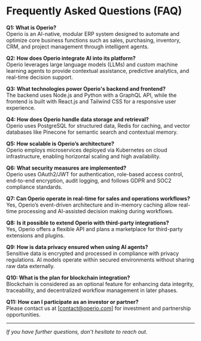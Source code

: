 # Frequently Asked Questions (FAQ)

**Q1: What is Operio?**  
Operio is an AI-native, modular ERP system designed to automate and optimize core business functions such as sales, purchasing, inventory, CRM, and project management through intelligent agents.

**Q2: How does Operio integrate AI into its platform?**  
Operio leverages large language models (LLMs) and custom machine learning agents to provide contextual assistance, predictive analytics, and real-time decision support.

**Q3: What technologies power Operio's backend and frontend?**  
The backend uses Node.js and Python with a GraphQL API, while the frontend is built with React.js and Tailwind CSS for a responsive user experience.

**Q4: How does Operio handle data storage and retrieval?**  
Operio uses PostgreSQL for structured data, Redis for caching, and vector databases like Pinecone for semantic search and contextual memory.

**Q5: How scalable is Operio’s architecture?**  
Operio employs microservices deployed via Kubernetes on cloud infrastructure, enabling horizontal scaling and high availability.

**Q6: What security measures are implemented?**  
Operio uses OAuth2/JWT for authentication, role-based access control, end-to-end encryption, audit logging, and follows GDPR and SOC2 compliance standards.

**Q7: Can Operio operate in real-time for sales and operations workflows?**  
Yes, Operio’s event-driven architecture and in-memory caching allow real-time processing and AI-assisted decision making during workflows.

**Q8: Is it possible to extend Operio with third-party integrations?**  
Yes, Operio offers a flexible API and plans a marketplace for third-party extensions and plugins.

**Q9: How is data privacy ensured when using AI agents?**  
Sensitive data is encrypted and processed in compliance with privacy regulations. AI models operate within secured environments without sharing raw data externally.

**Q10: What is the plan for blockchain integration?**  
Blockchain is considered as an optional feature for enhancing data integrity, traceability, and decentralized workflow management in later phases.

**Q11: How can I participate as an investor or partner?**  
Please contact us at [contact@operio.com] for investment and partnership opportunities.

---

*If you have further questions, don’t hesitate to reach out.*
